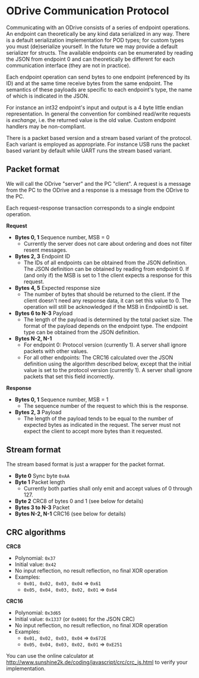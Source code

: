 
# ODrive Communication Protocol #

Communicating with an ODrive consists of a series of endpoint operations.
An endpoint can theoretically be any kind data serialized in any way.
There is a default serialization implementation for POD types; for custom types
you must (de)serialize yourself. In the future we may provide a default serializer
for structs.
The available endpoints can be enumerated by reading the JSON from endpoint 0
and can theoretically be different for each communication interface (they are not in practice).

Each endpoint operation can send bytes to one endpoint (referenced by its ID)
and at the same time receive bytes from the same endpoint. The semantics of
these payloads are specific to each endpoint's type, the name of which is
indicated in the JSON.

For instance an int32 endpoint's input and output is a 4 byte little endian
representation. In general the convention for combined read/write requests is
_exchange_, i.e. the returned value is the old value. Custom endpoint handlers
may be non-compliant.

There is a packet based version and a stream based variant of the protocol. Each
variant is employed as appropriate. For instance USB runs the packet based variant
by default while UART runs the stream based variant.


## Packet format ##
We will call the ODrive "server" and the PC "client". A request is a message
from the PC to the ODrive and a response is a message from the ODrive to the
PC.

Each request-response transaction corresponds to a single endpoint operation.

__Request__

  - __Bytes 0, 1__ Sequence number, MSB = 0
      - Currently the server does not care about ordering and does not filter resent messages.
  - __Bytes 2, 3__ Endpoint ID
      - The IDs of all endpoints can be obtained from the JSON definition. The JSON definition can be obtained by reading from endpoint 0.
    If (and only if) the MSB is set to 1 the client expects a response for this request.
  - __Bytes 4, 5__ Expected response size
      - The number of bytes that should be returned to the client. If the client doesn't need any response data, it can set this value to 0. The operation will still be acknowledged if the
    MSB in EndpointID is set.
  - __Bytes 6 to N-3__ Payload
      - The length of the payload is determined by the total packet size. The format of the payload depends on the endpoint type. The endpoint type can be obtained from the JSON definition.
  - __Bytes N-2, N-1__
      - For endpoint 0: Protocol version (currently 1). A server shall ignore packets with other values.
      - For all other endpoints: The CRC16 calculated over the JSON definition using the algorithm described below, except that the initial value is set to the protocol version (currently 1). A server shall ignore packets that set this field incorrectly.

__Response__

  - __Bytes 0, 1__ Sequence number, MSB = 1
      - The sequence number of the request to which this is the response.
  - __Bytes 2, 3__ Payload
      - The length of the payload tends to be equal to the number of expected bytes as indicated
    in the request. The server must not expect the client to accept more bytes than it requested.

## Stream format ##
The stream based format is just a wrapper for the packet format.

  - __Byte 0__ Sync byte `0xAA`
  - __Byte 1__ Packet length
      - Currently both parties shall only emit and accept values of 0 through 127.
  - __Byte 2__ CRC8 of bytes 0 and 1 (see below for details)
  - __Bytes 3 to N-3__ Packet
  - __Bytes N-2, N-1__ CRC16 (see below for details)

## CRC algorithms ##

__CRC8__
 - Polynomial: `0x37`
 - Initial value: `0x42`
 - No input reflection, no result reflection, no final XOR operation
 - Examples:
   - `0x01, 0x02, 0x03, 0x04` => `0x61`
   - `0x05, 0x04, 0x03, 0x02, 0x01` => `0x64`

__CRC16__
 - Polynomial: `0x3d65`
 - Initial value: `0x1337` (or `0x0001` for the JSON CRC)
 - No input reflection, no result reflection, no final XOR operation
 - Examples:
   - `0x01, 0x02, 0x03, 0x04` => `0x672E`
   - `0x05, 0x04, 0x03, 0x02, 0x01` => `0xE251`

You can use the online calculator at http://www.sunshine2k.de/coding/javascript/crc/crc_js.html to verify your implementation.
